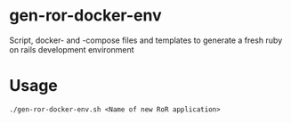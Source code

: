 # gen-ror-docker-env
Script, docker- and -compose files and templates to generate a fresh ruby on rails development environment

# Usage
```
./gen-ror-docker-env.sh <Name of new RoR application>
```
